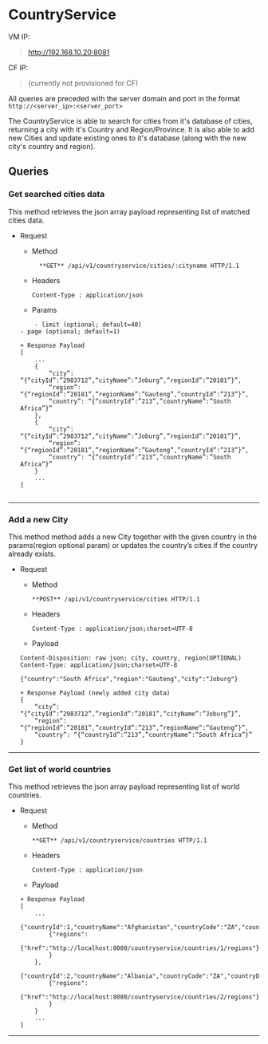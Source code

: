 # CountryService

VM IP:
>http://192.168.10.20:8081

CF IP:
> (currently not provisioned for CF)

All queries are preceded with the server domain and port in the format
``http://<server_ip>:<server_port>``

The CountryService is able to search for cities from it's database of cities, returning a city with it's Country and Region/Province. It is also able to add new Cities and update existing ones to it's  database (along with the new city's country and region). 

## Queries

### Get searched cities data
This method retrieves the json array payload representing list of matched cities data.
+ Request
    + Method
      ```
        **GET** /api/v1/countryservice/cities/:cityname HTTP/1.1
      ```
    + Headers
      ```
      Content-Type : application/json
      ```
      
    + Params
    ```
        - limit (optional; default=40) 
	- page (optional; default=1)
    ```
    
    ```
    + Response Payload
    [
        ...
        {
            “city”: “{“cityId”:”2983712”,“cityName”:”Joburg”,”regionId”:”20181”}”,
            “region”: “{“regionId”:”20181”,”regionName”:”Gauteng”,”countryId”:”213”}”,
            “country”: “{“countryId”:”213”,”countryName”:”South Africa”}”
        },
        {
            “city”: “{“cityId”:”2983712”,“cityName”:”Joburg”,”regionId”:”20181”}”,
            “region”: “{“regionId”:”20181”,”regionName”:”Gauteng”,”countryId”:”213”}”,
            “country”: “{“countryId”:”213”,”countryName”:”South Africa”}”
        }
        ...
    ]
    

------------------------------------------------------------------------------


### Add a new City
This method method adds a new City together with the given country in the params(region optional param) or updates the country’s cities if the country already exists.

+ Request
    + Method
      ```
      **POST** /api/v1/countryservice/cities HTTP/1.1
      ```
    + Headers
      ```
      Content-Type : application/json;charset=UTF-8
      ```
    + Payload
    
    ```
    Content-Disposition: raw json; city, country, region(OPTIONAL)
    Content-Type: application/json;charset=UTF-8
    
    {"country":"South Africa","region":"Gauteng","city":"Joburg"}
    ```

    ```
    + Response Payload (newly added city data)
    {
        “city”: “{“cityId”:”2983712”,”regionId”:”20181”,“cityName”:”Joburg”}”,
        “region”: “{“regionId”:”20181”,”countryId”:”213”,”regionName”:”Gauteng”}”,
        “country”: “{“countryId”:”213”,”countryName”:”South Africa”}”
    }
    ```

------------------------------------------------------------------------------


### Get list of world countries
This method retrieves the json array payload representing list of world countries.
+ Request
    + Method
      ```
      **GET** /api/v1/countryservice/countries HTTP/1.1
      ```
    + Headers
      ```
      Content-Type : application/json
      ```
    + Payload
    
    ```
    + Response Payload
    [
        ...
        {"countryId":1,"countryName":"Afghanistan","countryCode":"ZA","countryDialCode":"+27","_links":
            {"regions":
                {"href":"http://localhost:8080/countryservice/countries/1/regions"}
            }
        },
        {"countryId":2,"countryName":"Albania","countryCode":"ZA","countryDialCode":"+27","_links":
            {"regions":
                {"href":"http://localhost:8080/countryservice/countries/2/regions"}
            }
        }
        ...
    ]
    ```

------------------------------------------------------------------------------
